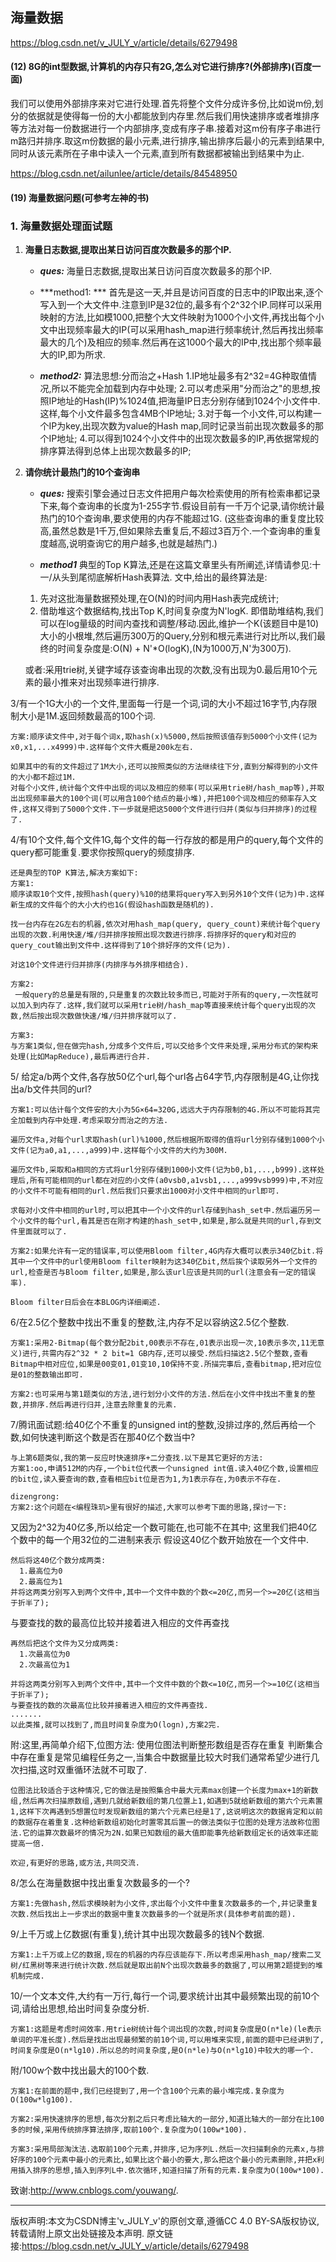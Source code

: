 ## 海量数据
https://blog.csdn.net/v_JULY_v/article/details/6279498

#### (12) 8G的int型数据,计算机的内存只有2G,怎么对它进行排序?(外部排序)(百度一面)
我们可以使用外部排序来对它进行处理.首先将整个文件分成许多份,比如说m份,划分的依据就是使得每一份的大小都能放到内存里.然后我们用快速排序或者堆排序等方法对每一份数据进行一个内部排序,变成有序子串.接着对这m份有序子串进行m路归并排序.取这m份数据的最小元素,进行排序,输出排序后最小的元素到结果中,同时从该元素所在子串中读入一个元素,直到所有数据都被输出到结果中为止.

https://blog.csdn.net/ailunlee/article/details/84548950


#### (19) 海量数据问题(可参考左神的书)

### 1. 海量数据处理面试题
1. **海量日志数据,提取出某日访问百度次数最多的那个IP.**
    * ***ques:***
    海量日志数据,提取出某日访问百度次数最多的那个IP.

    * ***method1: ***
    首先是这一天,并且是访问百度的日志中的IP取出来,逐个写入到一个大文件中.注意到IP是32位的,最多有个2^32个IP.同样可以采用映射的方法,比如模1000,把整个大文件映射为1000个小文件,再找出每个小文中出现频率最大的IP(可以采用hash_map进行频率统计,然后再找出频率最大的几个)及相应的频率.然后再在这1000个最大的IP中,找出那个频率最大的IP,即为所求.

    * ***method2:***
    算法思想:分而治之+Hash
    1.IP地址最多有2^32=4G种取值情况,所以不能完全加载到内存中处理; 
    2.可以考虑采用"分而治之"的思想,按照IP地址的Hash(IP)%1024值,把海量IP日志分别存储到1024个小文件中.这样,每个小文件最多包含4MB个IP地址; 
    3.对于每一个小文件,可以构建一个IP为key,出现次数为value的Hash map,同时记录当前出现次数最多的那个IP地址;
    4.可以得到1024个小文件中的出现次数最多的IP,再依据常规的排序算法得到总体上出现次数最多的IP;

2. **请你统计最热门的10个查询串**
    * ***ques:***
    搜索引擎会通过日志文件把用户每次检索使用的所有检索串都记录下来,每个查询串的长度为1-255字节.假设目前有一千万个记录,请你统计最热门的10个查询串,要求使用的内存不能超过1G.
    (这些查询串的重复度比较高,虽然总数是1千万,但如果除去重复后,不超过3百万个.一个查询串的重复度越高,说明查询它的用户越多,也就是越热门.)

    * ***method1***
    典型的Top K算法,还是在这篇文章里头有所阐述,详情请参见:十一/从头到尾彻底解析Hash表算法.
    文中,给出的最终算法是:
    1. 先对这批海量数据预处理,在O(N)的时间内用Hash表完成统计;
    2. 借助堆这个数据结构,找出Top K,时间复杂度为N'logK.
        即借助堆结构,我们可以在log量级的时间内查找和调整/移动.因此,维护一个K(该题目中是10)大小的小根堆,然后遍历300万的Query,分别和根元素进行对比所以,我们最终的时间复杂度是:O(N) + N'*O(logK),(N为1000万,N'为300万).

    或者:采用trie树,关键字域存该查询串出现的次数,没有出现为0.最后用10个元素的最小推来对出现频率进行排序.


3/有一个1G大小的一个文件,里面每一行是一个词,词的大小不超过16字节,内存限制大小是1M.返回频数最高的100个词.

    方案:顺序读文件中,对于每个词x,取hash(x)%5000,然后按照该值存到5000个小文件(记为x0,x1,...x4999)中.这样每个文件大概是200k左右.

    如果其中的有的文件超过了1M大小,还可以按照类似的方法继续往下分,直到分解得到的小文件的大小都不超过1M.
    对每个小文件,统计每个文件中出现的词以及相应的频率(可以采用trie树/hash_map等),并取出出现频率最大的100个词(可以用含100个结点的最小堆),并把100个词及相应的频率存入文件,这样又得到了5000个文件.下一步就是把这5000个文件进行归并(类似与归并排序)的过程了.


4/有10个文件,每个文件1G,每个文件的每一行存放的都是用户的query,每个文件的query都可能重复.要求你按照query的频度排序.

    还是典型的TOP K算法,解决方案如下:
    方案1:
    顺序读取10个文件,按照hash(query)%10的结果将query写入到另外10个文件(记为)中.这样新生成的文件每个的大小大约也1G(假设hash函数是随机的).
    
    找一台内存在2G左右的机器,依次对用hash_map(query, query_count)来统计每个query出现的次数.利用快速/堆/归并排序按照出现次数进行排序.将排序好的query和对应的query_cout输出到文件中.这样得到了10个排好序的文件(记为).

    对这10个文件进行归并排序(内排序与外排序相结合).

    方案2:
     一般query的总量是有限的,只是重复的次数比较多而已,可能对于所有的query,一次性就可以加入到内存了.这样,我们就可以采用trie树/hash_map等直接来统计每个query出现的次数,然后按出现次数做快速/堆/归并排序就可以了.

    方案3:
    与方案1类似,但在做完hash,分成多个文件后,可以交给多个文件来处理,采用分布式的架构来处理(比如MapReduce),最后再进行合并.


5/ 给定a/b两个文件,各存放50亿个url,每个url各占64字节,内存限制是4G,让你找出a/b文件共同的url?

    方案1:可以估计每个文件安的大小为5G×64=320G,远远大于内存限制的4G.所以不可能将其完全加载到内存中处理.考虑采取分而治之的方法.

    遍历文件a,对每个url求取hash(url)%1000,然后根据所取得的值将url分别存储到1000个小文件(记为a0,a1,...,a999)中.这样每个小文件的大约为300M.

    遍历文件b,采取和a相同的方式将url分别存储到1000小文件(记为b0,b1,...,b999).这样处理后,所有可能相同的url都在对应的小文件(a0vsb0,a1vsb1,...,a999vsb999)中,不对应的小文件不可能有相同的url.然后我们只要求出1000对小文件中相同的url即可.

    求每对小文件中相同的url时,可以把其中一个小文件的url存储到hash_set中.然后遍历另一个小文件的每个url,看其是否在刚才构建的hash_set中,如果是,那么就是共同的url,存到文件里面就可以了.

    方案2:如果允许有一定的错误率,可以使用Bloom filter,4G内存大概可以表示340亿bit.将其中一个文件中的url使用Bloom filter映射为这340亿bit,然后挨个读取另外一个文件的url,检查是否与Bloom filter,如果是,那么该url应该是共同的url(注意会有一定的错误率).

    Bloom filter日后会在本BLOG内详细阐述.


6/在2.5亿个整数中找出不重复的整数,注,内存不足以容纳这2.5亿个整数.

    方案1:采用2-Bitmap(每个数分配2bit,00表示不存在,01表示出现一次,10表示多次,11无意义)进行,共需内存2^32 * 2 bit=1 GB内存,还可以接受.然后扫描这2.5亿个整数,查看Bitmap中相对应位,如果是00变01,01变10,10保持不变.所描完事后,查看bitmap,把对应位是01的整数输出即可.

    方案2:也可采用与第1题类似的方法,进行划分小文件的方法.然后在小文件中找出不重复的整数,并排序.然后再进行归并,注意去除重复的元素.


7/腾讯面试题:给40亿个不重复的unsigned int的整数,没排过序的,然后再给一个数,如何快速判断这个数是否在那40亿个数当中?

    与上第6题类似,我的第一反应时快速排序+二分查找.以下是其它更好的方法:
    方案1:oo,申请512M的内存,一个bit位代表一个unsigned int值.读入40亿个数,设置相应的bit位,读入要查询的数,查看相应bit位是否为1,为1表示存在,为0表示不存在.

    dizengrong:
    方案2:这个问题在<编程珠玑>里有很好的描述,大家可以参考下面的思路,探讨一下:
又因为2^32为40亿多,所以给定一个数可能在,也可能不在其中;
这里我们把40亿个数中的每一个用32位的二进制来表示
假设这40亿个数开始放在一个文件中.

    然后将这40亿个数分成两类:
      1.最高位为0
      2.最高位为1
    并将这两类分别写入到两个文件中,其中一个文件中数的个数<=20亿,而另一个>=20亿(这相当于折半了);
与要查找的数的最高位比较并接着进入相应的文件再查找

    再然后把这个文件为又分成两类:
      1.次最高位为0
      2.次最高位为1

    并将这两类分别写入到两个文件中,其中一个文件中数的个数<=10亿,而另一个>=10亿(这相当于折半了);
    与要查找的数的次最高位比较并接着进入相应的文件再查找.
    .......
    以此类推,就可以找到了,而且时间复杂度为O(logn),方案2完.

   附:这里,再简单介绍下,位图方法:
    使用位图法判断整形数组是否存在重复 
    判断集合中存在重复是常见编程任务之一,当集合中数据量比较大时我们通常希望少进行几次扫描,这时双重循环法就不可取了.

    位图法比较适合于这种情况,它的做法是按照集合中最大元素max创建一个长度为max+1的新数组,然后再次扫描原数组,遇到几就给新数组的第几位置上1,如遇到5就给新数组的第六个元素置1,这样下次再遇到5想置位时发现新数组的第六个元素已经是1了,这说明这次的数据肯定和以前的数据存在着重复.这种给新数组初始化时置零其后置一的做法类似于位图的处理方法故称位图法.它的运算次数最坏的情况为2N.如果已知数组的最大值即能事先给新数组定长的话效率还能提高一倍.

    欢迎,有更好的思路,或方法,共同交流.


8/怎么在海量数据中找出重复次数最多的一个?
   
    方案1:先做hash,然后求模映射为小文件,求出每个小文件中重复次数最多的一个,并记录重复次数.然后找出上一步求出的数据中重复次数最多的一个就是所求(具体参考前面的题).


9/上千万或上亿数据(有重复),统计其中出现次数最多的钱N个数据.

    方案1:上千万或上亿的数据,现在的机器的内存应该能存下.所以考虑采用hash_map/搜索二叉树/红黑树等来进行统计次数.然后就是取出前N个出现次数最多的数据了,可以用第2题提到的堆机制完成.


10/一个文本文件,大约有一万行,每行一个词,要求统计出其中最频繁出现的前10个词,请给出思想,给出时间复杂度分析.

    方案1:这题是考虑时间效率.用trie树统计每个词出现的次数,时间复杂度是O(n*le)(le表示单词的平准长度).然后是找出出现最频繁的前10个词,可以用堆来实现,前面的题中已经讲到了,时间复杂度是O(n*lg10).所以总的时间复杂度,是O(n*le)与O(n*lg10)中较大的哪一个.


附/100w个数中找出最大的100个数.

    方案1:在前面的题中,我们已经提到了,用一个含100个元素的最小堆完成.复杂度为O(100w*lg100).

    方案2:采用快速排序的思想,每次分割之后只考虑比轴大的一部分,知道比轴大的一部分在比100多的时候,采用传统排序算法排序,取前100个.复杂度为O(100w*100).

    方案3:采用局部淘汰法.选取前100个元素,并排序,记为序列L.然后一次扫描剩余的元素x,与排好序的100个元素中最小的元素比,如果比这个最小的要大,那么把这个最小的元素删除,并把x利用插入排序的思想,插入到序列L中.依次循环,知道扫描了所有的元素.复杂度为O(100w*100).

致谢:http://www.cnblogs.com/youwang/.
________________
版权声明:本文为CSDN博主'v_JULY_v'的原创文章,遵循CC 4.0 BY-SA版权协议,转载请附上原文出处链接及本声明.
原文链接:https://blog.csdn.net/v_JULY_v/article/details/6279498